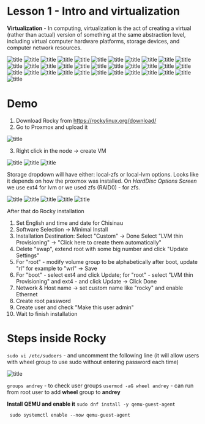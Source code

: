 # Lesson 1 - Intro and virtualization 


**Virtualization** - In computing, virtualization is the act of creating a virtual (rather than actual) version of something at the same abstraction level, including virtual computer hardware platforms, storage devices, and computer network resources.



![title](images/Capture1.PNG)
![title](images/Capture2.PNG)
![title](images/Capture3.PNG)
![title](images/Capture4.PNG)
![title](images/Capture5.PNG)
![title](images/Capture6.PNG)
![title](images/Capture7.PNG)
![title](images/Capture8.PNG)
![title](images/Capture9.PNG)
![title](images/Capture10.PNG)
![title](images/Capture11.PNG)
![title](images/Capture12.PNG)
![title](images/Capture13.PNG)
![title](images/Capture14.PNG)
![title](images/Capture15.PNG)
![title](images/Capture16.PNG)
![title](images/Capture17.PNG)
![title](images/Capture18.PNG)
![title](images/Capture19.PNG)
![title](images/Capture20.PNG)
![title](images/Capture21.PNG)
![title](images/Capture22.PNG)
![title](images/Capture23.PNG)
![title](images/Capture24.PNG)
![title](images/Capture25.PNG)
![title](images/Capture26.PNG)
![title](images/Capture27.PNG)
![title](images/Capture28.PNG)
![title](images/Capture29.PNG)
![title](images/Capture30.PNG)
![title](images/Capture31.PNG)
![title](images/Capture32.PNG)
![title](images/Capture33.PNG)
![title](images/Capture34.PNG)



# Demo
1. Download Rocky from https://rockylinux.org/download/
2. Go to Proxmox and upload it

![title](images/Capture35.PNG)

3. Right click in the node -> create VM

![title](images/Capture36.PNG)
![title](images/Capture37.PNG)
![title](images/Capture38.PNG)


Storage dropdown will have either: local-zfs or local-lvm options. Looks like it depends on how the proxmox was installed. On *HardDisc Options Screen* we use ext4 for lvm or we used zfs (RAID0) - for zfs.

![title](images/Capture39.PNG)
![title](images/Capture40.PNG)
![title](images/Capture41.PNG)
![title](images/Capture42.PNG)
![title](images/Capture43.PNG)


After that do Rocky installation
1. Set English and time and date for Chisinau
2. Software Selection -> Minimal Install
3. Installation Destination: Select "Custom" -> Done
	Select "LVM thin Provisioning" -> "Click here to create them automatically"
4. Delete "swap", extend root with some big number and click "Update Settings" 
5. For "root" - modify volume group to be alphabetically after boot, update "rl" for example to "wrl" -> Save
6. For "boot" - select ext4 and click Update; for "root" - select "LVM thin Provisioning" and ext4 - and click Update -> Click Done
7. Network & Host name -> set custom name like "rocky" and enable Ethernet
8. Create root password
9. Create user and check "Make this user admin" 
10. Wait to finish installation



# Steps inside Rocky

```sudo vi /etc/sudoers``` - and uncomment the following line (it will allow users with wheel group to use sudo without entering password each time)

![title](images/Capture44.PNG)


```groups andrey``` - to check user groups
```usermod -aG wheel andrey``` - can run from root user to add **wheel** group to **andrey**


**Install QEMU and enable it**
```sudo dnf install -y qemu-guest-agent```

``` sudo systemctl enable --now qemu-guest-agent```